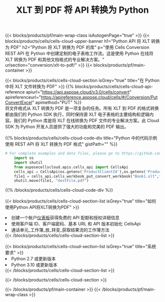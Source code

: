 ﻿---
title: XLT 到 PDF 将 API 转换为 Python
description: 用于 Microsoft Excel 和 OpenOffice Calc 的云 API 和 SDK。将电子表格转换为其他格式文件。
url: /zh/python/conversion/xlt-to-pdf/
---
{{< blocks/products/pf/main-wrap-class isAutogenPage="true" >}}
{{< blocks/products/cells/cells-cloud-upper-banner h1="Python API 将 XLT 转换为 PDF" h2="Python 将 XLT 转换为 PDF 的库" p="使用 Cells Conversion REST API 在 Python 中创建定制的电子表格工作流。这是使用 Python 在线将 XLT 转换为 PDF 和其他文档格式的专业解决方案。" urlsection="conversion/xlt-to-pdf/" >}}
{{< blocks/products/pf/main-container >}}

{{< blocks/products/cells/cells-cloud-section isGrey="true" title="在 Python 中将 XLT 文件转换为 PDF" >}}
{{% blocks/products/cells/cells-cloud-api-reference apiurl="https://api.aspose.cloud/v3.0/cells/convert" apireferenceurl="https://apireference.aspose.cloud/cells/#/Conversion/PutConvertExcel" apimethod="PUT" %}}
<br/>
将文件格式从 XLT 转换为 PDF 是一项复杂的任务。所有 XLT 到 PDF 的格式转换都由我们的 Python SDK 执行，同时保持源 XLT 电子表格的主要结构和逻辑内容。我们的 Python 库是将 XLT 在线转换为 PDF 文件的专业解决方案。此 Cloud SDK 为 Python 开发人员提供了强大的功能和完美的 PDF 输出。
<br/>
<br/>
{{% blocks/products/cells/cells-cloud-code-div title="Python 中的代码示例使用 REST API 将 XLT 转换为 PDF 格式" gistPath="" %}}
 
```python
# For complete examples and data files, please go to https://github.com/aspose-cells-cloud/aspose-cells-cloud-python/
    import os
    import shutil
    from asposecellscloud.apis.cells_api import CellsApi
    cells_api = CellsApi(os.getenv('ProductClientId'),os.getenv('ProductClientSecret'))
    file1 = cells_api.cells_workbook_put_convert_workbook("Book1.xlt",format="pdf")
    shutil.move(file1, "destFile.pdf")     
```
 
{{% /blocks/products/cells/cells-cloud-code-div %}}
<br/>
<br/>
{{< blocks/products/cells/cells-cloud-section-list isGrey="true" title="如何使用Python API将XLT转换为PDF" >}}
<li>创建一个帐户<a href="https://dashboard.aspose.cloud/">仪表板</a>获得免费的 API 配额和授权详细信息</li>
<li>使用客户端 ID、客户端密码、基本 URL 和 API 版本初始化 CellsApi</li>
<li>通话单元_工作簿_放_转变_获取结果流的工作簿方法</li>
{{< /blocks/products/cells/cells-cloud-section-list >}}
<br/>
<br/>
{{< blocks/products/cells/cells-cloud-section-list isGrey="true" title="系统要求" >}}
<li>Python 2.7 或更新版本</li>
<li>Python 3.10 或更新版本</li>
{{< /blocks/products/cells/cells-cloud-section-list >}}

{{< /blocks/products/cells/cells-cloud-section >}}

{{< /blocks/products/pf/main-container >}}
{{< /blocks/products/pf/main-wrap-class >}}

